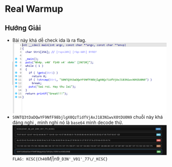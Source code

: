 # Real Warmup
## Hướng Giải
- Bài này khá dễ check ida là ra flag.
![1702837190293](image/realwarmp/1702837190293.png)
- `S0NTQ3tDaDQwYF9NfF98bjlgX0QzTidfVjAxJ183N1wvX0tDU0N9` chuỗi này khá đáng nghi , mình nghi nó là `base64` mình decode thử.
![1702837247284](image/realwarmp/1702837247284.png)
`FLAG: KCSC{Ch40`_M|_|n9`_D3N'_V01'_77\/_KCSC}`
